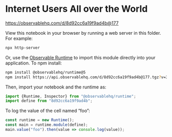 # Internet Users All over the World

https://observablehq.com/d/8d92cc6a19f9ad4b@177

View this notebook in your browser by running a web server in this folder. For
example:

~~~sh
npx http-server
~~~

Or, use the [Observable Runtime](https://github.com/observablehq/runtime) to
import this module directly into your application. To npm install:

~~~sh
npm install @observablehq/runtime@5
npm install https://api.observablehq.com/d/8d92cc6a19f9ad4b@177.tgz?v=3
~~~

Then, import your notebook and the runtime as:

~~~js
import {Runtime, Inspector} from "@observablehq/runtime";
import define from "8d92cc6a19f9ad4b";
~~~

To log the value of the cell named “foo”:

~~~js
const runtime = new Runtime();
const main = runtime.module(define);
main.value("foo").then(value => console.log(value));
~~~
